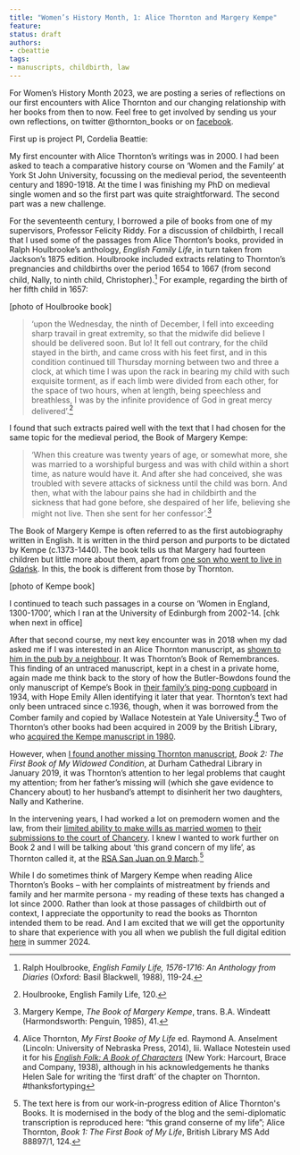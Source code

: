```yaml
---
title: "Women’s History Month, 1: Alice Thornton and Margery Kempe" 
feature: 
status: draft
authors:
- cbeattie
tags:
- manuscripts, childbirth, law
---
```

For Women’s History Month 2023, we are posting a series of reflections on our first encounters with Alice Thornton and our changing relationship with her books from then to now. Feel free to get involved by sending us your own reflections, on twitter @thornton_books or on [facebook](https://www.facebook.com/thornton.books).

First up is project PI, Cordelia Beattie: 

My first encounter with Alice Thornton’s writings was in 2000. I had been asked to teach a comparative history course on ‘Women and the Family’ at York St John University, focussing on the medieval period, the seventeenth century and 1890-1918. At the time I was finishing my PhD on medieval single women and so the first part was quite straightforward. The second part was a new challenge.

For the seventeenth century, I borrowed a pile of books from one of my supervisors, Professor Felicity Riddy. For a discussion of childbirth, I recall that I used some of the passages from Alice Thornton’s books, provided in Ralph Houlbrooke’s anthology, _English Family Life_, in turn taken from Jackson’s 1875 edition. Houlbrooke included extracts relating to Thornton’s pregnancies and childbirths over the period 1654 to 1667 (from second child, Nally, to ninth child, Christopher).[^1] For example, regarding the birth of her fifth child in 1657:

[photo of Houlbrooke book]

>‘upon the Wednesday, the ninth of December, I fell into exceeding sharp travail in great extremity, so that the midwife did believe I should be delivered soon. But lo! It fell out contrary, for the child stayed in the birth, and came cross with his feet first, and in this condition continued till Thursday morning between two and three a clock, at which time I was upon the rack in bearing my child with such exquisite torment, as if each limb were divided from each other, for the space of two hours, when at length, being speechless and breathless, I was by the infinite providence of God in great mercy delivered’.[^2] 

I found that such extracts paired well with the text that I had chosen for the same topic for the medieval period, the Book of Margery Kempe:

>‘When this creature was twenty years of age, or somewhat more, she was married to a worshipful burgess and was with child within a short time, as nature would have it. And after she had conceived, she was troubled with severe attacks of sickness until the child was born. And then, what with the labour pains she had in childbirth and the sickness that had gone before, she despaired of her life, believing she might not live. Then she sent for her confessor’.[^3] 

The Book of Margery Kempe is often referred to as the first autobiography written in English. It is written in the third person and purports to be dictated by Kempe (c.1373-1440). The book tells us that Margery had fourteen children but little more about them, apart from [one son who went to live in Gdańsk](https://www.theguardian.com/books/2015/may/08/archive-find-shows-medieval-mystic-margery-kempes-autobiography-doesnt-lie). In this, the book is different from those by Thornton.

[photo of Kempe book]

I continued to teach such passages in a course on ‘Women in England, 1300-1700’, which I ran at the University of Edinburgh from 2002-14. [chk when next in office]

After that second course, my next key encounter was in 2018 when my dad asked me if I was interested in an Alice Thornton manuscript, as [shown to him in the pub by a neighbour](https://thornton.kdl.kcl.ac.uk/posts/blog/2022-06-23-two-missing-thornton-manuscripts/). It was Thornton’s Book of Remembrances. This finding of an untraced manuscript, kept in a chest in a private home, again made me think back to the story of how the Butler-Bowdons found the only manuscript of Kempe’s Book in [their family’s ping-pong cupboard](https://blogs.surrey.ac.uk/medievalwomen/2015/05/19/from-ping-pong-cupboards-to-gdansk-archives-finding-margerys-voice/) in 1934, with Hope Emily Allen identifying it later that year. Thornton’s text had only been untraced since c.1936, though, when it was borrowed from the Comber family and copied by Wallace Notestein at Yale University.[^4]  Two of Thornton’s other books had been acquired in 2009 by the British Library, who [acquired the Kempe manuscript in 1980](https://www.bl.uk/manuscripts/FullDisplay.aspx?ref=Add_MS_61823).

However, when [I found another missing Thornton manuscript](https://thornton.kdl.kcl.ac.uk/posts/blog/2022-06-23-two-missing-thornton-manuscripts/), _Book 2: The First Book of My Widowed Condition_, at Durham Cathedral Library in January 2019, it was Thornton’s attention to her legal problems that caught my attention; from her father’s missing will (which she gave evidence to Chancery about) to her husband’s attempt to disinherit her two daughters, Nally and Katherine. 

In the intervening years, I had worked a lot on premodern women and the law, from their [limited ability to make wills as married women](https://lawandhistoryreview.org/article/married-womens-property-a-medieval-perspective/) to [their submissions to the court of Chancery](https://www.englandsimmigrants.com/page/individual-studies/working-for-a-venetian-merchant-in-fifteenth-century-england). I knew I wanted to work further on Book 2 and I will be talking about ‘this grand concern of my life’, as Thornton called it, at the [RSA San Juan on 9 March](https://rsa.confex.com/rsa/2023/meetingapp.cgi/Paper/14198).[^5] 

While I do sometimes think of Margery Kempe when reading Alice Thornton’s Books – with her complaints of mistreatment by friends and family and her marmite persona - my reading of these texts has changed a lot since 2000. Rather than look at those passages of childbirth out of context, I appreciate the opportunity to read the books as Thornton intended them to be read. And I am excited that we will get the opportunity to share that experience with you all when we publish the full digital edition [here](https://thornton.kdl.kcl.ac.uk/books/) in summer 2024.


[^1]: Ralph Houlbrooke, _English Family Life, 1576-1716: An Anthology from Diaries_ (Oxford: Basil Blackwell, 1988), 119-24.
[^2]: Houlbrooke, English Family Life, 120.
[^3]: Margery Kempe, _The Book of Margery Kempe_, trans. B.A. Windeatt (Harmondsworth: Penguin, 1985), 41.
[^4]: Alice Thornton, _My First Booke of My Life_ ed. Raymond A. Anselment (Lincoln: University of Nebraska Press, 2014), lii. Wallace Notestein used it for his [_English Folk: A Book of Characters_](https://archive.org/details/in.ernet.dli.2015.75784/page/n3/mode/2up) (New York: Harcourt, Brace and Company, 1938), although in his acknowledgements he thanks Helen Sale for writing the ‘first draft’ of the chapter on Thornton. #thanksfortyping
[^5]: The text here is from our work-in-progress edition of Alice Thornton's Books. It is modernised in the body of the blog and the semi-diplomatic transcription is reproduced here: “this grand conserne of my life”; Alice Thornton, _Book 1: The First Book of My Life_, British Library MS Add 88897/1, 124.


